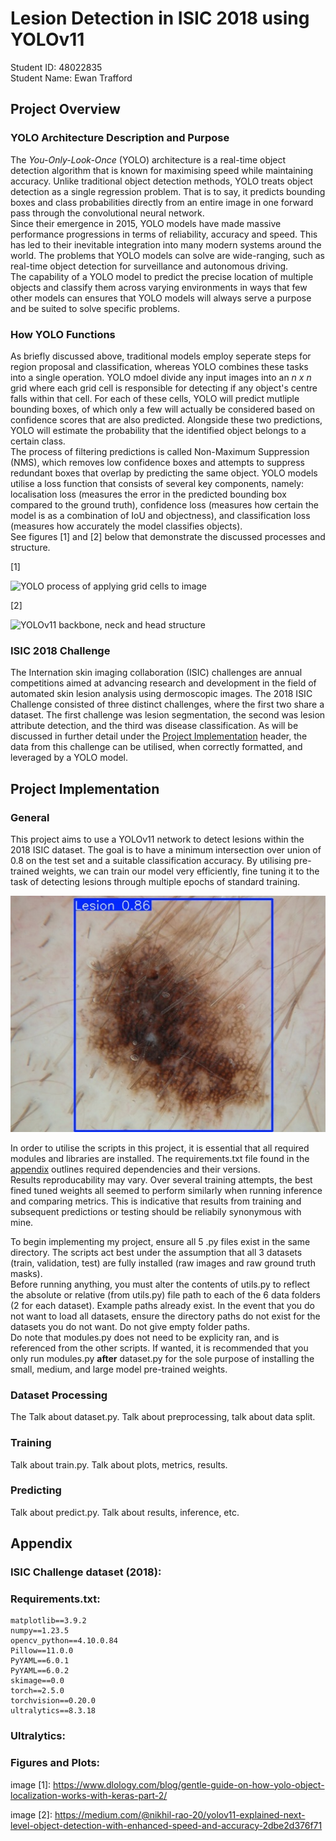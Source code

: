 # Lesion Detection in ISIC 2018 using YOLOv11
Student ID: 48022835  
Student Name: Ewan Trafford

## Project Overview
### YOLO Architecture Description and Purpose
The *You-Only-Look-Once* (YOLO) architecture is a real-time object detection algorithm that is known for maximising speed while maintaining accuracy. Unlike traditional object detection methods, YOLO treats object detection as a single regression problem. That is to say, it predicts bounding boxes and class probabilities directly from an entire image in one forward pass through the convolutional neural network.  
Since their emergence in 2015, YOLO models have made massive performance progressions in terms of reliability, accuracy and speed. This has led to their inevitable integration into many modern systems around the world. The problems that YOLO models can solve are wide-ranging, such as real-time object detection for surveillance and autonomous driving.  
The capability of a YOLO model to predict the precise location of multiple objects and classify them across varying environments in ways that few other models can ensures that YOLO models will always serve a purpose and be suited to solve specific problems.

### How YOLO Functions
As briefly discussed above, traditional models employ seperate steps for region proposal and classification, whereas YOLO combines these tasks into a single operation. YOLO mdoel divide any input images into an *n x n* grid where each grid cell is responsible for detecting if any object's centre falls within that cell. For each of these cells, YOLO will predict mutliple bounding boxes, of which only a few will actually be considered based on confidence scores that are also predicted. Alongside these two predictions, YOLO will estimate the probability that the identified object belongs to a certain class.  
The process of filtering predictions is called Non-Maximum Suppression (NMS), which removes low confidence boxes and attempts to suppress redundant boxes that overlap by predicting the same object. YOLO models utilise a loss function that consists of several key components, namely: localisation loss (measures the error in the predicted bounding box compared to the ground truth), confidence loss (measures how certain the model is as a combination of IoU and objectness), and classification loss (measures how accurately the model classifies objects).  
See figures [1] and [2] below that demonstrate the discussed processes and structure.  

[1]  

![YOLO process of applying grid cells to image](https://www.dlology.com/static/media/uploads/yolo/grid_cell_output.jpg)  

[2]  

![YOLOv11 backbone, neck and head structure](https://miro.medium.com/v2/resize:fit:1200/1*L8rMuwurmyBH1ixIqcrMSQ.png)

### ISIC 2018 Challenge
The Internation skin imaging collaboration (ISIC) challenges are annual competitions aimed at advancing research and development in the field of automated skin lesion analysis using dermoscopic images. The 2018 ISIC Challenge consisted of three distinct challenges, where the first two share a dataset. The first challenge was lesion segmentation, the second was lesion attribute detection, and the third was disease classification. As will be discussed in further detail under the [Project Implementation](#project-implementation) header, the data from this challenge can be utilised, when correctly formatted, and leveraged by a YOLO model.


## Project Implementation
### General
This project aims to use a YOLOv11 network to detect lesions within the 2018 ISIC dataset. The goal is to have a minimum intersection over union of 0.8 on the test set and a suitable classification accuracy. By utilising pre-trained weights, we can train our model very efficiently, fine tuning it to the task of detecting lesions through multiple epochs of standard training.  

![Example image of detected lesion](./README_figures/ExampleDetection.jpg)
  
In order to utilise the scripts in this project, it is essential that all required modules and libraries are installed. The requirements.txt file found in the [appendix](#appendix) outlines required dependencies and their versions.  
Results reproducability may vary. Over several training attempts, the best fined tuned weights all seemed to perform similarly when running inference and comparing metrics. This is indicative that results from training and subsequent predictions or testing should be reliabily synonymous with mine.  
  
To begin implementing my project, ensure all 5 .py files exist in the same directory. The scripts act best under the assumption that all 3 datasets (train, validation, test) are fully installed (raw images and raw ground truth masks).  
Before running anything, you must alter the contents of utils.py to reflect the absolute or relative (from utils.py) file path to each of the 6 data folders (2 for each dataset). Example paths already exist. In the event that you do not want to load all datasets, ensure the directory paths do not exist for the datasets you do not want. Do not give empty folder paths.  
Do note that modules.py does not need to be explicity ran, and is referenced from the other scripts. If wanted, it is recommended that you only run modules.py **after** dataset.py for the sole purpose of installing the small, medium, and large model pre-trained weights.



### Dataset Processing
The
Talk about dataset.py. Talk about preprocessing, talk about data split.

### Training
Talk about train.py. Talk about plots, metrics, results.

### Predicting
Talk about predict.py. Talk about results, inference, etc.

## Appendix
### ISIC Challenge dataset (2018):

### Requirements.txt:
```
matplotlib==3.9.2
numpy==1.23.5
opencv_python==4.10.0.84
Pillow==11.0.0
PyYAML==6.0.1
PyYAML==6.0.2
skimage==0.0
torch==2.5.0
torchvision==0.20.0
ultralytics==8.3.18
```

### Ultralytics: 

### Figures and Plots:
image [1]: https://www.dlology.com/blog/gentle-guide-on-how-yolo-object-localization-works-with-keras-part-2/

image [2]: https://medium.com/@nikhil-rao-20/yolov11-explained-next-level-object-detection-with-enhanced-speed-and-accuracy-2dbe2d376f71

